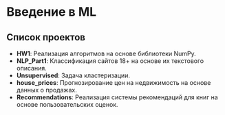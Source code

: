 # Введение в ML

## Список проектов

- **HW1**: Реализация алгоритмов на основе библиотеки NumPy.
- **NLP_Part1**: Классификация сайтов 18+ на основе их текстового описания.
- **Unsupervised**: Задача кластеризации.
- **house_prices**: Прогнозирование цен на недвижимость на основе данных о продажах.
- **Recommendations**: Реализация системы рекомендаций для книг на основе пользовательских оценок.
